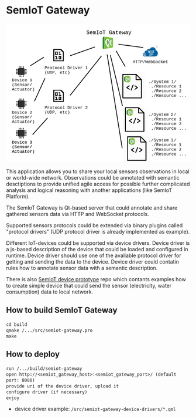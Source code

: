 # SemIoT Gateway

![semiot_gateway_structure](https://github.com/semiotproject/semiot-gateway/raw/master/doc/semiot_gateway_structure.png)

This application allows you to share your local sensors observations in local or world-wide network. Observations could be annotated with semantic desctiptions to provide unified agile access for possible further complicated analysis and logical reasoning with another applications (like SemIoT Platform).

The SemIoT Gateway is Qt-based server that could annotate and share gathered sensors data via HTTP and WebSocket protocols.

Supported sensors protocols could be extended via binary plugins called "protocol drivers" (UDP protocol driver is already implemented as example).

Different IoT-devices could be supported via device drivers. Device driver is a js-based description of the device that could be loaded and configured in runtime. Device driver should use one of the avaliable protocol driver for getting and sending the data to the device. Device driver could contatin rules how to annotate sensor data with a semantic description.

There is also [SemIoT device prototype](https://github.com/semiotproject/semiot-device-prototype) repo which contants examples how to create simple device that could send the sensor (electricity, water consumption) data to local network.

## How to build SemIoT Gateway
    cd build
    qmake /.../src/semiot-gateway.pro
    make

## How to deploy
    run /.../build/semiot-gateway
    open http://<semiot_gateway_host>:<semiot_gateway_port>/ (default port: 8080)
    provide uri of the device driver, upload it
    configure driver (if necessary)
    enjoy

+ device driver example:
`/src/semiot-gateway-device-drivers/*.qml`
